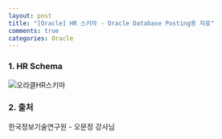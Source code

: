 ```yaml
---
layout: post
title: "[Oracle] HR 스키마 - Oracle Database Posting용 자료"
comments: true
categories: Oracle
---
```

### 1. HR Schema
![오라클HR스키마](https://nokbeondev.github.io\img\HR_schema.png)

### 2. 출처
한국정보기술연구원 - 오문정 강사님